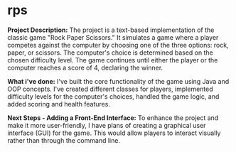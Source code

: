 # rps

**Project Description:**
The project is a text-based implementation of the classic game "Rock Paper Scissors." It simulates a game where a player competes against the computer by choosing one of the three options: rock, paper, or scissors. The computer's choice is determined based on the chosen difficulty level. The game continues until either the player or the computer reaches a score of 4, declaring the winner.

**What i've done:**
I've built the core functionality of the game using Java and OOP concepts. I've created different classes for players, implemented difficulty levels for the computer's choices, handled the game logic, and added scoring and health features.

**Next Steps - Adding a Front-End Interface:**
To enhance the project and make it more user-friendly, I have plans of creating a graphical user interface (GUI) for the game. This would allow players to interact visually rather than through the command line. 
